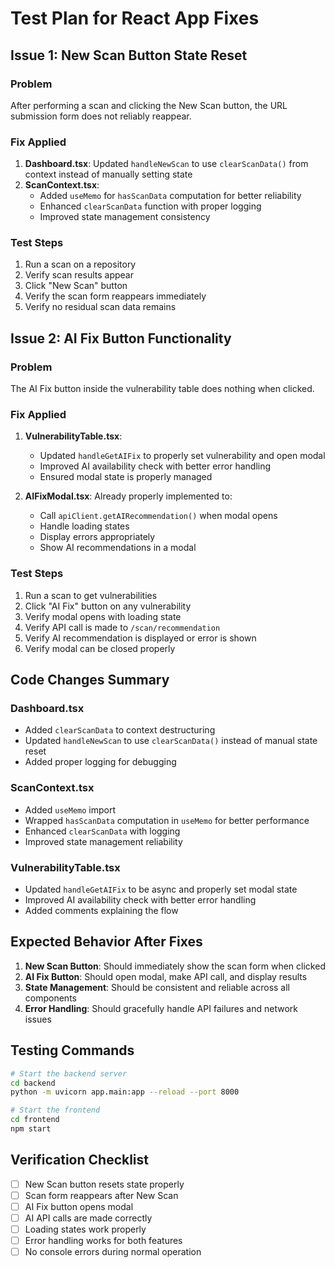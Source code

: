 # Test Plan for React App Fixes

## Issue 1: New Scan Button State Reset

### Problem
After performing a scan and clicking the New Scan button, the URL submission form does not reliably reappear.

### Fix Applied
1. **Dashboard.tsx**: Updated `handleNewScan` to use `clearScanData()` from context instead of manually setting state
2. **ScanContext.tsx**: 
   - Added `useMemo` for `hasScanData` computation for better reliability
   - Enhanced `clearScanData` function with proper logging
   - Improved state management consistency

### Test Steps
1. Run a scan on a repository
2. Verify scan results appear
3. Click "New Scan" button
4. Verify the scan form reappears immediately
5. Verify no residual scan data remains

## Issue 2: AI Fix Button Functionality

### Problem
The AI Fix button inside the vulnerability table does nothing when clicked.

### Fix Applied
1. **VulnerabilityTable.tsx**: 
   - Updated `handleGetAIFix` to properly set vulnerability and open modal
   - Improved AI availability check with better error handling
   - Ensured modal state is properly managed

2. **AIFixModal.tsx**: Already properly implemented to:
   - Call `apiClient.getAIRecommendation()` when modal opens
   - Handle loading states
   - Display errors appropriately
   - Show AI recommendations in a modal

### Test Steps
1. Run a scan to get vulnerabilities
2. Click "AI Fix" button on any vulnerability
3. Verify modal opens with loading state
4. Verify API call is made to `/scan/recommendation`
5. Verify AI recommendation is displayed or error is shown
6. Verify modal can be closed properly

## Code Changes Summary

### Dashboard.tsx
- Added `clearScanData` to context destructuring
- Updated `handleNewScan` to use `clearScanData()` instead of manual state reset
- Added proper logging for debugging

### ScanContext.tsx
- Added `useMemo` import
- Wrapped `hasScanData` computation in `useMemo` for better performance
- Enhanced `clearScanData` with logging
- Improved state management reliability

### VulnerabilityTable.tsx
- Updated `handleGetAIFix` to be async and properly set modal state
- Improved AI availability check with better error handling
- Added comments explaining the flow

## Expected Behavior After Fixes

1. **New Scan Button**: Should immediately show the scan form when clicked
2. **AI Fix Button**: Should open modal, make API call, and display results
3. **State Management**: Should be consistent and reliable across all components
4. **Error Handling**: Should gracefully handle API failures and network issues

## Testing Commands

```bash
# Start the backend server
cd backend
python -m uvicorn app.main:app --reload --port 8000

# Start the frontend
cd frontend
npm start
```

## Verification Checklist

- [ ] New Scan button resets state properly
- [ ] Scan form reappears after New Scan
- [ ] AI Fix button opens modal
- [ ] AI API calls are made correctly
- [ ] Loading states work properly
- [ ] Error handling works for both features
- [ ] No console errors during normal operation 